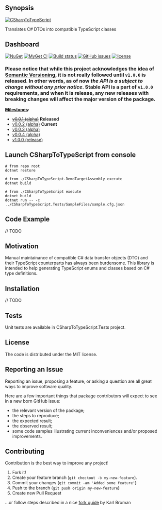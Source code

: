 ## Synopsis

[![CSharpToTypeScript](https://github.com/another-guy/CSharpToTypeScript/raw/master/CSharpToTypeScript.png)](https://github.com/another-guy/CSharpToTypeScript)

Translates C# DTOs into compatible TypeScript classes

## Dashboard

[![NuGet](https://img.shields.io/nuget/v/CSharpToTypeScript.svg)](https://www.nuget.org/packages/CSharpToTypeScript/)
[![MyGet CI](https://img.shields.io/myget/another-guy/vpre/CSharpToTypeScript.svg)](https://www.myget.org/feed/another-guy/package/nuget/CSharpToTypeScript) 
[![Build status](https://ci.appveyor.com/api/projects/status/4evhnumtigeukvih?svg=true)](https://ci.appveyor.com/project/another-guy/csharptotypescript) 
[![GitHub issues](https://img.shields.io/github/issues/another-guy/csharptotypescript.svg?maxAge=2592000)](https://github.com/another-guy/CSharpToTypeScript/issues)
[![license](https://img.shields.io/github/license/another-guy/CSharpToTypeScript.svg)](https://github.com/another-guy/CSharpToTypeScript/blob/master/LICENSE)

### Please notice that while this project acknowledges the idea of [Semantic Versioning](http://semver.org/), it is not really followed until `v1.0.0` is released. In other words, as of now *the API is a subject to change without any prior notice*. Stable API is a part of `v1.0.0` requirements, and when it is release, any new releases with breaking changes will affect the major version of the package.

**[Milestones](https://github.com/another-guy/CSharpToTypeScript/milestones?direction=desc&sort=count&state=open):**

* <del>[v0.0.1 (alpha)](https://github.com/another-guy/CSharpToTypeScript/milestone/1)</del> **Released**
* [v0.0.2 (alpha)](https://github.com/another-guy/CSharpToTypeScript/milestone/3) **Current**
* [v0.0.3 (alpha)](https://github.com/another-guy/CSharpToTypeScript/milestone/2)
* [v0.0.4 (alpha)](https://github.com/another-guy/CSharpToTypeScript/milestone/5)
* [v1.0.0 (release)](https://github.com/another-guy/CSharpToTypeScript/milestone/4)

## Launch CSharpToTypeScript from console

```
# from repo root
dotnet restore

# from ./CSharpToTypeScript.DemoTargetAssembly execute
dotnet build

# from ./CSharpToTypeScript execute
dotnet build
dotnet run -- -c ../CSharpToTypeScript.Tests/SampleFiles/sample.cfg.json
```

## Code Example

// TODO

## Motivation

Manual maintainance of compatible C# data transfer objects (DTO) and their TypeScript counterparts has always been burdensome.
This library is intended to help generating TypeScript enums and classes based on C# type definitions.

## Installation

// TODO

## Tests

Unit tests are available in CSharpToTypeScript.Tests project.

## License

The code is distributed under the MIT license.

## Reporting an Issue

Reporting an issue, proposing a feature, or asking a question are all great ways to improve software quality.

Here are a few important things that package contributors will expect to see in a new born GitHub issue:
* the relevant version of the package;
* the steps to reproduce;
* the expected result;
* the observed result;
* some code samples illustrating current inconveniences and/or proposed improvements.

## Contributing

Contribution is the best way to improve any project!

1. Fork it!
2. Create your feature branch (```git checkout -b my-new-feature```).
3. Commit your changes (```git commit -am 'Added some feature'```)
4. Push to the branch (```git push origin my-new-feature```)
5. Create new Pull Request

...or follow steps described in a nice [fork guide](http://kbroman.org/github_tutorial/pages/fork.html) by Karl Broman

